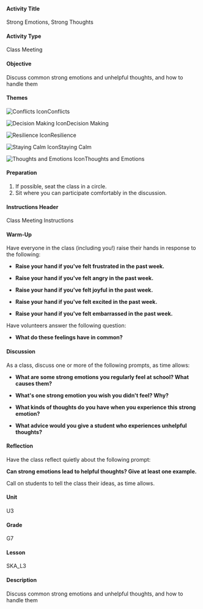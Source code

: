 #### Activity Title
Strong Emotions, Strong Thoughts
#### Activity Type
Class Meeting
#### Objective
Discuss common strong emotions and unhelpful thoughts, and how to handle them
#### Themes
![Conflicts Icon](http://v5cmservice.secondstep.org/MS3TP_IMAGES/SKILLS/SKILLS_SMALL_IMAGES/conflicts-sm.png)Conflicts
 
![Decision Making Icon](http://v5cmservice.secondstep.org/MS3TP_IMAGES/SKILLS/SKILLS_SMALL_IMAGES/decision-making-sm.png)Decision Making
 
![Resilience Icon](http://v5cmservice.secondstep.org/MS3TP_IMAGES/SKILLS/SKILLS_SMALL_IMAGES/resilience-sm.png)Resilience
 
![Staying Calm Icon](http://v5cmservice.secondstep.org/MS3TP_IMAGES/SKILLS/SKILLS_SMALL_IMAGES/staying-calm-sm.png)Staying Calm
 
![Thoughts and Emotions Icon](http://v5cmservice.secondstep.org/MS3TP_IMAGES/SKILLS/SKILLS_SMALL_IMAGES/thoughts-and-emotions-sm.png)Thoughts and Emotions
 

#### Preparation
1. If possible, seat the class in a circle.
2. Sit where you can participate comfortably in the discussion.

#### Instructions Header
Class Meeting Instructions
#### Warm-Up
Have everyone in the class (including you!) raise their hands in response to the following:


-  **Raise your hand if you've felt frustrated in the past week.**

-  **Raise your hand if you've felt angry in the past week.**

-  **Raise your hand if you've felt joyful in the past week.**

-  **Raise your hand if you've felt excited in the past week.**

-  **Raise your hand if you've felt embarrassed in the past week.**

Have volunteers answer the following question:


-  **What do these feelings have in common?**
#### Discussion
As a class, discuss one or more of the following prompts, as time allows:


-  **What are some strong emotions you regularly feel at school? What causes them?**

-  **What's one strong emotion you wish you didn't feel? Why?**

-  **What kinds of thoughts do you have when you experience this strong emotion?**

-  **What advice would you give a student who experiences unhelpful thoughts?**
#### Reflection
Have the class reflect quietly about the following prompt:

**Can strong emotions lead to helpful thoughts? Give at least one example.**

Call on students to tell the class their ideas, as time allows.
#### Unit
U3
#### Grade
G7
#### Lesson
SKA_L3
#### Description
Discuss common strong emotions and unhelpful thoughts, and how to handle them
